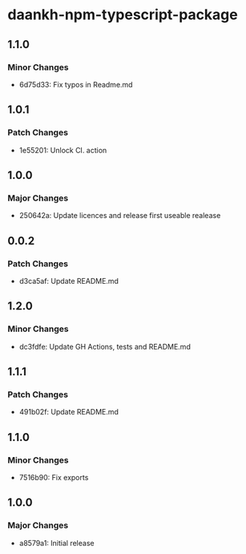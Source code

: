 # daankh-npm-typescript-package

## 1.1.0

### Minor Changes

- 6d75d33: Fix typos in Readme.md

## 1.0.1

### Patch Changes

- 1e55201: Unlock CI. action

## 1.0.0

### Major Changes

- 250642a: Update licences and release first useable realease

## 0.0.2

### Patch Changes

- d3ca5af: Update README.md

## 1.2.0

### Minor Changes

- dc3fdfe: Update GH Actions, tests and README.md

## 1.1.1

### Patch Changes

- 491b02f: Update README.md

## 1.1.0

### Minor Changes

- 7516b90: Fix exports

## 1.0.0

### Major Changes

- a8579a1: Initial release
